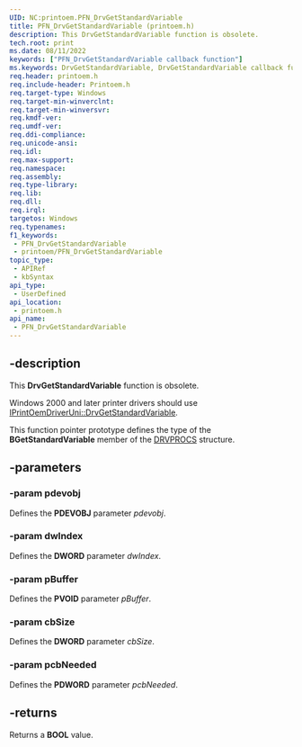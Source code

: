 ```yaml
---
UID: NC:printoem.PFN_DrvGetStandardVariable
title: PFN_DrvGetStandardVariable (printoem.h)
description: This DrvGetStandardVariable function is obsolete.
tech.root: print
ms.date: 08/11/2022
keywords: ["PFN_DrvGetStandardVariable callback function"]
ms.keywords: DrvGetStandardVariable, DrvGetStandardVariable callback function [Print Devices], PFN_DrvGetStandardVariable, PFN_DrvGetStandardVariable callback, print.drvgetstandardvariable, print_obsoletefunctions_143de6bb-bea1-4292-8ac4-e34c2610a8ab.xml, printoem/DrvGetStandardVariable
req.header: printoem.h
req.include-header: Printoem.h
req.target-type: Windows
req.target-min-winverclnt: 
req.target-min-winversvr: 
req.kmdf-ver: 
req.umdf-ver: 
req.ddi-compliance: 
req.unicode-ansi: 
req.idl: 
req.max-support: 
req.namespace: 
req.assembly: 
req.type-library: 
req.lib: 
req.dll: 
req.irql: 
targetos: Windows
req.typenames: 
f1_keywords:
 - PFN_DrvGetStandardVariable
 - printoem/PFN_DrvGetStandardVariable
topic_type:
 - APIRef
 - kbSyntax
api_type:
 - UserDefined
api_location:
 - printoem.h
api_name:
 - PFN_DrvGetStandardVariable
---
```


## -description

This **DrvGetStandardVariable** function is obsolete.

Windows 2000 and later printer drivers should use [IPrintOemDriverUni::DrvGetStandardVariable](/windows-hardware/drivers/ddi/prcomoem/nf-prcomoem-iprintoemdriveruni-drvgetstandardvariable).

This function pointer prototype defines the type of the **BGetStandardVariable** member of the [DRVPROCS](/windows-hardware/drivers/ddi/printoem/ns-printoem-_drvprocs) structure.

## -parameters

### -param pdevobj

Defines the **PDEVOBJ** parameter *pdevobj*.

### -param dwIndex

Defines the **DWORD** parameter *dwIndex*.

### -param pBuffer

Defines the **PVOID** parameter *pBuffer*.

### -param cbSize

Defines the **DWORD** parameter *cbSize*.

### -param pcbNeeded

Defines the **PDWORD** parameter *pcbNeeded*.

## -returns

Returns a **BOOL** value.

